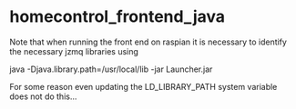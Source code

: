 # homecontrol_frontend_java

Note that when running the front end on raspian it is necessary to identify the necessary jzmq libraries using

java -Djava.library.path=/usr/local/lib -jar Launcher.jar

For some reason even updating the LD_LIBRARY_PATH system variable does not do this...

